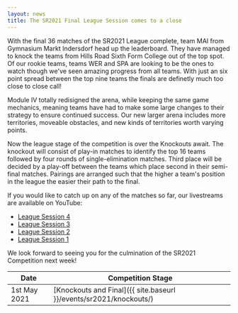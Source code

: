 ```yaml
---
layout: news
title: The SR2021 Final League Session comes to a close
---
```


With the final 36 matches of the SR2021 League complete, team MAI from Gymnasium
Markt Indersdorf head up the leaderboard. They have managed to knock the teams from
Hills Road Sixth Form College out of the top spot. Of our rookie teams, teams WER
and SPA are looking to be the ones to watch though we've seen amazing progress
from all teams. With just an six point spread between the top nine teams the
finals are definetly much too close to close call!

Module Ⅳ totally redisigned the arena, while keeping the same game mechanics, meaning teams
have had to make some large changes to their strategy to ensure continued success. Our new
larger arena includes more territories, moveable obstacles, and new kinds of territories
worth varying points.

Now the league stage of the competition is over the Knockouts await.
The knockout will consist of play-in matches to identify the top 16 teams
followed by four rounds of single-elimination matches. Third place will be
decided by a play-off between the teams which place second in their semi-final
matches. Pairings are arranged such that the higher a team's position in the league
the easier their path to the final.

If you would like to catch up on any of the matches so far, our livestreams are
available on YouTube:

* [League Session 4](https://www.youtube.com/watch?v=E9gF-GZbf5M)
* [League Session 3](https://www.youtube.com/watch?v=MpuhtW4mCKM)
* [League Session 2](https://www.youtube.com/watch?v=RwW5Oz30gbE)
* [League Session 1](https://www.youtube.com/watch?v=cAvk-nfTUis)

We look forward to seeing you for the culmination of the SR2021 Competition next week!

| Date              | Competition Stage                                                                     |
|-------------------|---------------------------------------------------------------------------------------|
| 1st May 2021      | [Knockouts and Final]({{ site.baseurl }}/events/sr2021/knockouts/)                    |
